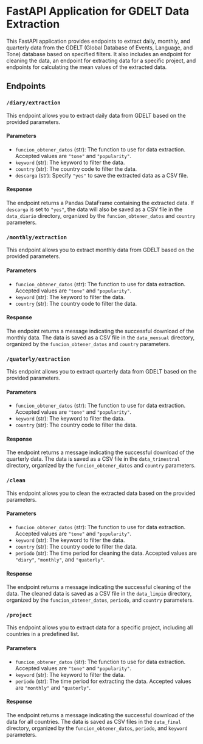 
# FastAPI Application for GDELT Data Extraction

This FastAPI application provides endpoints to extract daily, monthly, and quarterly data from the GDELT (Global Database of Events, Language, and Tone) database based on specified filters. It also includes an endpoint for cleaning the data, an endpoint for extracting data for a specific project, and endpoints for calculating the mean values of the extracted data.

## Endpoints

### `/diary/extraction`

This endpoint allows you to extract daily data from GDELT based on the provided parameters.

#### Parameters

- `funcion_obtener_datos` (str): The function to use for data extraction. Accepted values are `"tone"` and `"popularity"`.
- `keyword` (str): The keyword to filter the data.
- `country` (str): The country code to filter the data.
- `descarga` (str): Specify `"yes"` to save the extracted data as a CSV file.

#### Response

The endpoint returns a Pandas DataFrame containing the extracted data. If `descarga` is set to `"yes"`, the data will also be saved as a CSV file in the `data_diario` directory, organized by the `funcion_obtener_datos` and `country` parameters.

### `/monthly/extraction`

This endpoint allows you to extract monthly data from GDELT based on the provided parameters.

#### Parameters

- `funcion_obtener_datos` (str): The function to use for data extraction. Accepted values are `"tone"` and `"popularity"`.
- `keyword` (str): The keyword to filter the data.
- `country` (str): The country code to filter the data.

#### Response

The endpoint returns a message indicating the successful download of the monthly data. The data is saved as a CSV file in the `data_mensual` directory, organized by the `funcion_obtener_datos` and `country` parameters.

### `/quaterly/extraction`

This endpoint allows you to extract quarterly data from GDELT based on the provided parameters.

#### Parameters

- `funcion_obtener_datos` (str): The function to use for data extraction. Accepted values are `"tone"` and `"popularity"`.
- `keyword` (str): The keyword to filter the data.
- `country` (str): The country code to filter the data.

#### Response

The endpoint returns a message indicating the successful download of the quarterly data. The data is saved as a CSV file in the `data_trimestral` directory, organized by the `funcion_obtener_datos` and `country` parameters.

### `/clean`

This endpoint allows you to clean the extracted data based on the provided parameters.

#### Parameters

- `funcion_obtener_datos` (str): The function to use for data extraction. Accepted values are `"tone"` and `"popularity"`.
- `keyword` (str): The keyword to filter the data.
- `country` (str): The country code to filter the data.
- `periodo` (str): The time period for cleaning the data. Accepted values are `"diary"`, `"monthly"`, and `"quaterly"`.

#### Response

The endpoint returns a message indicating the successful cleaning of the data. The cleaned data is saved as a CSV file in the `data_limpio` directory, organized by the `funcion_obtener_datos`, `periodo`, and `country` parameters.

### `/project`

This endpoint allows you to extract data for a specific project, including all countries in a predefined list.

#### Parameters

- `funcion_obtener_datos` (str): The function to use for data extraction. Accepted values are `"tone"` and `"popularity"`.
- `keyword` (str): The keyword to filter the data.
- `periodo` (str): The time period for extracting the data. Accepted values are `"monthly"` and `"quaterly"`.

#### Response

The endpoint returns a message indicating the successful download of the data for all countries. The data is saved as CSV files in the `data_final` directory, organized by the `funcion_obtener_datos`, `periodo`, and `keyword` parameters.

